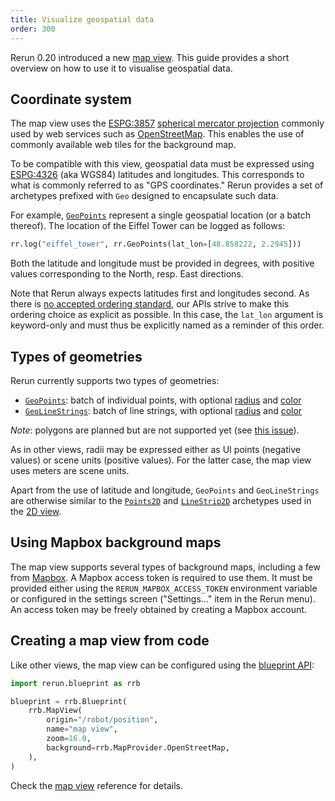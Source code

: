 ```yaml
---
title: Visualize geospatial data
order: 300
---
```


Rerun 0.20 introduced a new [map view](../../reference/types/views/map_view.md).
This guide provides a short overview on how to use it to visualise geospatial data.

## Coordinate system

The map view uses the [ESPG:3857](https://epsg.io/3857) [spherical mercator projection](https://en.wikipedia.org/wiki/Web_Mercator_projection) commonly used by web services such as [OpenStreetMap](https://www.openstreetmap.org/).
This enables the use of commonly available web tiles for the background map.

To be compatible with this view, geospatial data must be expressed using [ESPG:4326](https://epsg.io/4326) (aka WGS84) latitudes and longitudes.
This corresponds to what is commonly referred to as "GPS coordinates."
Rerun provides a set of archetypes prefixed with `Geo` designed to encapsulate such data.

For example, [`GeoPoints`](../../reference/types/archetypes/geo_points.md) represent a single geospatial location (or a batch thereof). The location of the Eiffel Tower can be logged as follows:

```python
rr.log("eiffel_tower", rr.GeoPoints(lat_lon=[48.858222, 2.2945]))
```

Both the latitude and longitude must be provided in degrees, with positive values corresponding to the North, resp. East directions.

Note that Rerun always expects latitudes first and longitudes second.
As there is [no accepted ordering standard](https://stackoverflow.com/questions/7309121/preferred-order-of-writing-latitude-longitude-tuples-in-gis-services), our APIs strive to make this ordering choice as explicit as possible.
In this case, the `lat_lon` argument is keyword-only and must thus be explicitly named as a reminder of this order.


## Types of geometries

Rerun currently supports two types of geometries:

- [`GeoPoints`](../../reference/types/archetypes/geo_points.md): batch of individual points, with optional [radius](../../reference/types/components/radius.md) and [color](../../reference/types/components/color.md)
- [`GeoLineStrings`](../../reference/types/archetypes/geo_line_strings.md): batch of line strings, with optional [radius](../../reference/types/components/radius.md) and [color](../../reference/types/components/color.md)

*Note*: polygons are planned but are not supported yet (see [this issue](https://github.com/rerun-io/rerun/issues/8066)).

As in other views, radii may be expressed either as UI points (negative values) or scene units (positive values).
For the latter case, the map view uses meters are scene units.

Apart from the use of latitude and longitude, `GeoPoints` and `GeoLineStrings` are otherwise similar to the [`Points2D`](../../reference/types/archetypes/points2d.md) and [`LineStrip2D`](../../reference/types/archetypes/line_strips2d.md) archetypes used in the [2D view](../../reference/types/views/spatial2d_view.md).


## Using Mapbox background maps <!-- NOLINT -->

The map view supports several types of background maps, including a few from [Mapbox](https://www.mapbox.com).
A Mapbox access token is required to use them.
It must be provided either using the `RERUN_MAPBOX_ACCESS_TOKEN` environment variable or configured in the settings screen ("Settings…" item in the Rerun menu).
An access token may be freely obtained by creating a Mapbox account.


## Creating a map view from code

Like other views, the map view can be configured using the [blueprint API](https://rerun.io/docs/howto/configure-viewer-through-code):

```python
import rerun.blueprint as rrb

blueprint = rrb.Blueprint(
    rrb.MapView(
        origin="/robot/position",
        name="map view",
        zoom=16.0,
        background=rrb.MapProvider.OpenStreetMap,
    ),
)
```

Check the [map view](../../reference/types/views/map_view.md) reference for details.
